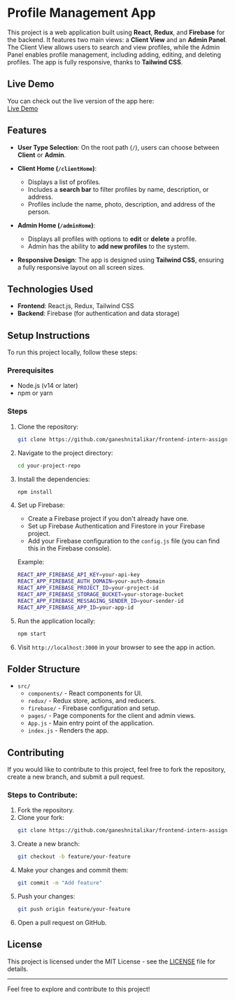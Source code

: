 # Profile Management App

This project is a web application built using **React**, **Redux**, and **Firebase** for the backend. It features two main views: a **Client View** and an **Admin Panel**. The Client View allows users to search and view profiles, while the Admin Panel enables profile management, including adding, editing, and deleting profiles. The app is fully responsive, thanks to **Tailwind CSS**.

## Live Demo

You can check out the live version of the app here:  
[Live Demo](https://bynry-frontend-intern-assignment.vercel.app/)

## Features

- **User Type Selection**: On the root path (`/`), users can choose between **Client** or **Admin**.
- **Client Home (`/clientHome`)**:

  - Displays a list of profiles.
  - Includes a **search bar** to filter profiles by name, description, or address.
  - Profiles include the name, photo, description, and address of the person.

- **Admin Home (`/adminHome`)**:

  - Displays all profiles with options to **edit** or **delete** a profile.
  - Admin has the ability to **add new profiles** to the system.

- **Responsive Design**: The app is designed using **Tailwind CSS**, ensuring a fully responsive layout on all screen sizes.

## Technologies Used

- **Frontend**: React.js, Redux, Tailwind CSS
- **Backend**: Firebase (for authentication and data storage)

## Setup Instructions

To run this project locally, follow these steps:

### Prerequisites

- Node.js (v14 or later)
- npm or yarn

### Steps

1. Clone the repository:

   ```bash
   git clone https://github.com/ganeshnitalikar/frontend-intern-assignment
   ```

2. Navigate to the project directory:

   ```bash
   cd your-project-repo
   ```

3. Install the dependencies:

   ```bash
   npm install
   ```

4. Set up Firebase:

   - Create a Firebase project if you don't already have one.
   - Set up Firebase Authentication and Firestore in your Firebase project.
   - Add your Firebase configuration to the `config.js` file (you can find this in the Firebase console).

   Example:

   ```bash
   REACT_APP_FIREBASE_API_KEY=your-api-key
   REACT_APP_FIREBASE_AUTH_DOMAIN=your-auth-domain
   REACT_APP_FIREBASE_PROJECT_ID=your-project-id
   REACT_APP_FIREBASE_STORAGE_BUCKET=your-storage-bucket
   REACT_APP_FIREBASE_MESSAGING_SENDER_ID=your-sender-id
   REACT_APP_FIREBASE_APP_ID=your-app-id
   ```

5. Run the application locally:

   ```bash
   npm start
   ```

6. Visit `http://localhost:3000` in your browser to see the app in action.

## Folder Structure

- `src/`
  - `components/` - React components for UI.
  - `redux/` - Redux store, actions, and reducers.
  - `firebase/` - Firebase configuration and setup.
  - `pages/` - Page components for the client and admin views.
  - `App.js` - Main entry point of the application.
  - `index.js` - Renders the app.

## Contributing

If you would like to contribute to this project, feel free to fork the repository, create a new branch, and submit a pull request.

### Steps to Contribute:

1. Fork the repository.
2. Clone your fork:
   ```bash
   git clone https://github.com/ganeshnitalikar/frontend-intern-assignment
   ```
3. Create a new branch:
   ```bash
   git checkout -b feature/your-feature
   ```
4. Make your changes and commit them:
   ```bash
   git commit -m "Add feature"
   ```
5. Push your changes:
   ```bash
   git push origin feature/your-feature
   ```
6. Open a pull request on GitHub.

## License

This project is licensed under the MIT License - see the [LICENSE](LICENSE) file for details.

---

Feel free to explore and contribute to this project!
